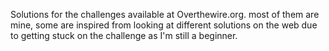 Solutions for the challenges available at Overthewire.org.
most of them are mine,
 some are inspired from looking at different solutions on the web due to getting stuck on the challenge as I'm still a beginner. 
